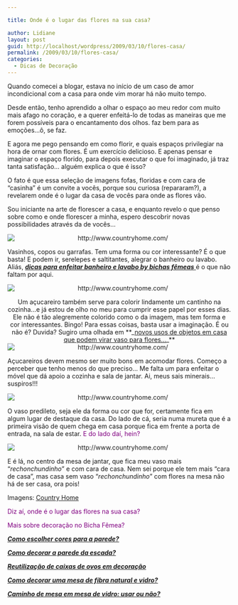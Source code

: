 ```yaml
---

title: Onde é o lugar das flores na sua casa?

author: Lidiane
layout: post
guid: http://localhost/wordpress/2009/03/10/flores-casa/
permalink: /2009/03/10/flores-casa/
categories:
  - Dicas de Decoração
---
```

Quando comecei a blogar, estava no início de um caso de amor incondicional com a casa para onde vim morar há não muito tempo.

Desde então, tenho aprendido a olhar o espaço ao meu redor com muito mais afago no coração, e a querer enfeitá-lo de todas as maneiras que me forem possíveis para o encantamento dos olhos. faz bem para as emoções…ô, se faz.[](http://www.trololodemulher.com.br/blog/wp-content/uploads/2009/03/clip-image00124.gif)

E agora me pego pensando em como florir, e quais espaços privilegiar na hora de ornar com flores. É um exercício delicioso. E apenas pensar e imaginar o espaço florido, para depois executar o que foi imaginado, já traz tanta satisfação… alguém explica o que é isso?[](http://www.trololodemulher.com.br/blog/wp-content/uploads/2009/03/clip-image00148.gif)

O fato é que essa seleção de imagens fofas, floridas e com cara de “casinha” é um convite a vocês, porque sou curiosa (repararam?), a revelarem onde é o lugar da casa de vocês para onde as flores vão.[](http://www.trololodemulher.com.br/blog/wp-content/uploads/2009/03/clip-image00167.gif)

Sou iniciante na arte de florescer a casa, e enquanto revelo o que penso sobre como e onde florescer a minha, espero descobrir novas possibilidades através da de vocês…[](http://www.trololodemulher.com.br/blog/wp-content/uploads/2009/03/clip-image00186.gif)

<p style="text-align: center;">
  <img class="aligncenter" style="display: block; float: none; margin-left: auto; margin-right: auto;" title="http://www.countryhome.com/" src="http://www.countryhome.com/images/img_plantsandplans_ss4.jpg" alt="http://www.countryhome.com/" />
</p>

Vasinhos, copos ou garrafas. Tem uma forma ou cor interessante? É o que basta! E podem ir, serelepes e saltitantes, alegrar o banheiro ou lavabo. Aliás, <a href="http://www.trololodemulher.com.br/2009/03/04/lavabo-e-banheiro-charmosos-by-bichas-fmeas/" target="_self">**_dicas para enfeitar banheiro e lavabo by bichas fêmeas_** </a>é o que não faltam por aqui.

<p style="text-align: center;">
  <img class="aligncenter" style="display: block; float: none; margin-left: auto; margin-right: auto;" title="http://www.countryhome.com/" src="http://www.countryhome.com/images/img_plantsandplans_ss5.jpg" alt="http://www.countryhome.com/" />
</p>

<p style="text-align: center;">
  Um açucareiro também serve para colorir lindamente um cantinho na cozinha…e já estou de olho no meu para cumprir esse papel por esses dias. Ele não é tão alegremente colorido como o da imagem, mas tem forma e cor interessantes. Bingo! Para essas coisas, basta usar a imaginação. É ou não é? Duvida? Sugiro uma olhada em **_<a href="http://www.trololodemulher.com.br/2009/02/15/objetos-novos-usos/" target="_self">novos usos de objetos em casa que podem virar vaso para flores&#8230;</a>_**<img class="aligncenter" style="display: block; float: none; margin-left: auto; margin-right: auto;" title="http://www.countryhome.com/" src="http://www.countryhome.com/images/img_plantsandplans_ss7.jpg" alt="http://www.countryhome.com/" />
</p>

Açucareiros devem mesmo ser muito bons em acomodar flores. Começo a perceber que tenho menos do que preciso… Me falta um para enfeitar o móvel que dá apoio a cozinha e sala de jantar. Ai, meus sais minerais…suspiros!!!

<p style="text-align: center;">
  <img class="aligncenter" style="display: block; float: none; margin-left: auto; margin-right: auto;" title="http://www.countryhome.com/" src="http://www.countryhome.com/images/img_plantsandplans_ss6.jpg" alt="http://www.countryhome.com/" />
</p>

O vaso predileto, seja ele da forma ou cor que for, certamente fica em algum lugar de destaque da casa. Do lado de cá, seria numa mureta que é a primeira visão de quem chega em casa porque fica em frente a porta de entrada, na sala de estar. <span style="color: #800080;">E do lado daí, hein?</span>

<p style="text-align: center;">
  <img class="aligncenter" style="display: block; float: none; margin-left: auto; margin-right: auto;" title="http://www.countryhome.com/" src="http://www.countryhome.com/images/img_plantsandplans_ss2.jpg" alt="http://www.countryhome.com/" />
</p>

E é lá, no centro da mesa de jantar, que fica meu vaso mais “_rechonchundinho_” e com cara de casa. Nem sei porque ele tem mais “cara de casa”, mas casa sem vaso “_rechonchundinho_” com flores na mesa não há de ser casa, ora pois!

Imagens: [Country Home](http://www.countryhome.com/) 

<span style="color: #800080;">Diz aí, onde é o lugar das flores na sua casa?</span>

<span style="color: #800080;">Mais sobre decoração no Bicha Fêmea?</span>

<span style="color: #800080;">**_<a href="http://www.trololodemulher.com.br/2010/05/31/cores-para-parede/" target="_self">Como escolher cores para a parede?</a>_**</span>

<span style="color: #800080;">**_<a href="http://www.trololodemulher.com.br/2010/05/24/como-decorar-parede-escada/" target="_self">Como decorar a parede da escada?</a>_**</span>

<span style="color: #800080;">**_<a href="http://www.trololodemulher.com.br/2010/01/04/caixas-ovos-decorao/" target="_self">Reutilização de caixas de ovos em decoração</a>_**</span>

<span style="color: #800080;">**_<a href="http://www.trololodemulher.com.br/2009/11/24/mesa-fibra-natural-e-vidro/" target="_self">Como decorar uma mesa de fibra natural e vidro?</a>_**</span>

<span style="color: #800080;">**_<a href="http://www.trololodemulher.com.br/2009/11/05/caminho-de-mesa/" target="_self">Caminho de mesa em mesa de vidro: usar ou não?</a>_**</span>